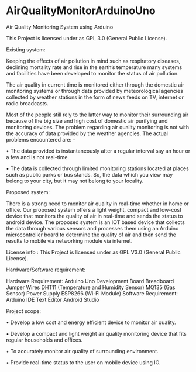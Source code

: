 # AirQualityMonitorArduinoUno
Air Quality Monitoring System using Arduino

This Project is licensed under as GPL 3.0 (General Public License).

Existing system:

Keeping the effects of air pollution in mind such as respiratory diseases, declining mortality rate and rise in the earth’s temperature many systems and facilities have been developed to monitor the status of air pollution.

The air quality in current time is monitored either through the domestic air monitoring systems or through data provided by meteorological agencies collected by weather stations in the form of news feeds on TV, internet or radio broadcasts.

Most of the people still rely to the latter way to monitor their surrounding air because of the big size and high cost of domestic air purifying and monitoring devices. The problem regarding air quality monitoring is not with the accuracy of data provided by the weather agencies. The actual problems encountered are: -

•	The data provided is instantaneously after a regular interval say an hour or a few and is not real-time.

•	The data is collected through limited monitoring stations located at places such as public parks or bus stands. So, the data which you view may belong to your city, but it may not belong to your locality.


Proposed system: 

There is a strong need to monitor air quality in real-time whether in home or office. Our proposed system offers a light weight, compact and low-cost device that monitors the quality of air in real-time and sends the status to android device.
The proposed system is an IOT based device that collects the data through various sensors and processes them using an Arduino microcontroller board to determine the quality of air and then send the results to mobile via networking module via internet.

License info : This Project is licensed under as GPL V3.0 (General Public License).

Hardware/Software requirement: 

Hardware Requirement:
	Arduino Uno Development Board
	Breadboard
	Jumper Wires
	DHT11 (Temperature and Humidity Sensor)
	MQ135 (Gas Sensor)
	Power Supply
	ESP8266 (Wi-Fi Module)
Software Requirement:
	Arduino IDE
	Text Editor
	Android Studio

Project scope: 

•	Develop a low cost and energy efficient device to monitor air quality.

•	Develop a compact and light weight air quality monitoring device that fits regular households and offices.

•	To accurately monitor air quality of surrounding environment.

•	Provide real-time status to the user on mobile device using IO.

